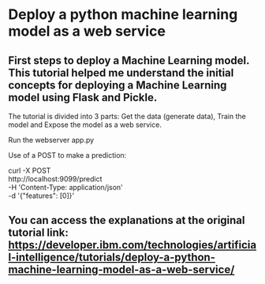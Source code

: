 # Deploy a python machine learning model as a web service

## First steps to deploy a Machine Learning model. This tutorial helped me understand the initial concepts for deploying a Machine Learning model using Flask and Pickle.

The tutorial is divided into 3 parts: Get the data (generate data), Train the model and Expose the model as a web service.

Run the webserver app.py

Use of a POST to make a prediction:

curl -X POST \
http://localhost:9099/predict \
-H 'Content-Type: application/json' \
-d '{"features": [0]}'

## You can access the explanations at the original tutorial link: https://developer.ibm.com/technologies/artificial-intelligence/tutorials/deploy-a-python-machine-learning-model-as-a-web-service/